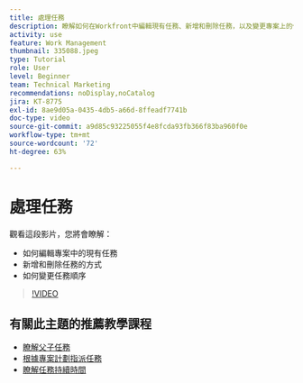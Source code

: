 ```yaml
---
title: 處理任務
description: 瞭解如何在Workfront中編輯現有任務、新增和刪除任務，以及變更專案上的任務順序。
activity: use
feature: Work Management
thumbnail: 335088.jpeg
type: Tutorial
role: User
level: Beginner
team: Technical Marketing
recommendations: noDisplay,noCatalog
jira: KT-8775
exl-id: 8ae9d05a-0435-4db5-a66d-8ffeadf7741b
doc-type: video
source-git-commit: a9d85c93225055f4e8fcda93fb366f83ba960f0e
workflow-type: tm+mt
source-wordcount: '72'
ht-degree: 63%

---
```


# 處理任務

觀看這段影片，您將會瞭解：

* 如何編輯專案中的現有任務
* 新增和刪除任務的方式
* 如何變更任務順序

>[!VIDEO](https://video.tv.adobe.com/v/335088/?quality=12&learn=on)

## 有關此主題的推薦教學課程

* [瞭解父子任務](https://experienceleague.adobe.com/en/docs/workfront-learn/tutorials-workfront/manage-work/tasks/understand-parent-child-tasks)
* [根據專案計劃指派任務](https://experienceleague.adobe.com/en/docs/workfront-learn/tutorials-workfront/manage-work/tasks/assign-tasks-from-the-project-plan)
* [瞭解任務持續時間](https://experienceleague.adobe.com/en/docs/workfront-learn/tutorials-workfront/manage-work/tasks/understand-task-durations)

